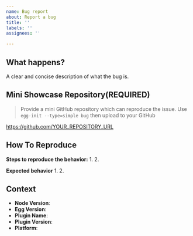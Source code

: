 ```yaml
---
name: Bug report
about: Report a bug
title: ''
labels: ''
assignees: ''

---
```


## What happens?
A clear and concise description of what the bug is.

## Mini Showcase Repository(REQUIRED)
> Provide a mini GitHub repository which can reproduce the issue.
> Use `egg-init --type=simple bug` then upload to your GitHub

https://github.com/YOUR_REPOSITORY_URL

## How To Reproduce

**Steps to reproduce the behavior:**
1. 
2. 

**Expected behavior**
1.
2.

## Context 
- **Node Version**:
- **Egg Version**:
- **Plugin Name**:
- **Plugin Version**:
- **Platform**:
